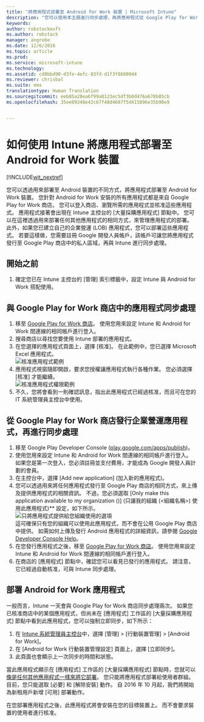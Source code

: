 ```yaml
---
title: "將應用程式部署至 Android for Work 裝置 | Microsoft Intune"
description: "您可以使用本主題進行同步處理，再將應用程式從 Google Play for Work 商店部署至Android for Work 裝置。"
keywords: 
author: robstackmsft
ms.author: robstack
manager: angrobe
ms.date: 12/6/2016
ms.topic: article
ms.prod: 
ms.service: microsoft-intune
ms.technology: 
ms.assetid: cd0bbd90-d3fe-4efc-83fd-d1f3f86800d4
ms.reviewer: chrisbal
ms.suite: ems
translationtype: Human Translation
ms.sourcegitcommit: eeb85a28ea6f99a0123ec5df3b0d476a678b85cb
ms.openlocfilehash: 35ee89248e42c67f48d4607f5d415896e35b90e9


---
```


# <a name="how-to-deploy-apps-to-android-for-work-devices-with-intune"></a>如何使用 Intune 將應用程式部署至 Android for Work 裝置

[!INCLUDE[wit_nextref](../includes/afw_rollout_disclaimer.md)]

您可以透過用來部署至 Android 裝置的不同方式，將應用程式部署至 Android for Work 裝置。 您針對 Android for Work 安裝的所有應用程式都是來自 Google Play for Work 商店。 您可以登入商店、瀏覽所需的應用程式並核准這些應用程式。
應用程式接著會出現在 Intune 主控台的 [大量採購應用程式] 節點中。 您可以在這裡透過用來部署任何其他應用程式的相同方式，來管理應用程式的部署。
此外，如果您已建立自己的企業營運 (LOB) 應用程式，您可以部署這些應用程式。 若要這樣做，您需要註冊 Google 開發人員帳戶，該帳戶可讓您將應用程式發行至 Google Play 商店中的私人區域，再與 Intune 進行同步處理。

## <a name="before-you-start"></a>開始之前

1. 確定您已在 Intune 主控台的 [管理] 索引標籤中，設定 Intune 與 Android for Work 搭配使用。

## <a name="synchronize-an-app-from-the-google-play-for-work-store"></a>與 Google Play for Work 商店中的應用程式同步處理


1. 移至 [Google Play for Work 商店](https://play.google.com/work)。 使用您用來設定 Intune 和 Android for Work 間連線的相同帳戶進行登入。
2. 搜尋商店以尋找您要使用 Intune 部署的應用程式。
3. 在您選擇的應用程式頁面上，選擇 [核准]。 在此範例中，您已選擇 Microsoft Excel 應用程式。<br>
  ![核准應用程式範例](/intune/deploy-use/media/approve.png)
4. 應用程式視窗隨即開啟，要求您授權讓應用程式執行各種作業。 您必須選擇 [核准] 才能繼續。<br>
  ![核准應用程式權限範例](/intune/deploy-use/media/approve-app-permissions.png)
5. 不久，您將會看到一則確認訊息，指出此應用程式已經過核准，而且可在您的 IT 系統管理員主控台中使用。

## <a name="publish-then-synchronize-a-line-of-business-app-from-the-google-play-for-work-store"></a>從 Google Play for Work 商店發行企業營運應用程式，再進行同步處理

1. 移至 Google Play Developer Console ([play.google.com/apps/publish](https://play.google.com/apps/publish))。
2. 使用您用來設定 Intune 和 Android for Work 間連線的相同帳戶進行登入。 如果您是第一次登入，您必須註冊並支付費用，才能成為 Google 開發人員計劃的會員。
3. 在主控台中，選擇 [Add new application] \(加入新的應用程式)。
4. 您可以透過用來將任何應用程式發行至 Google Play 商店的相同方式，來上傳及提供應用程式的相關資訊。 不過，您必須選取 [Only make this application available to my organization (<organization name>)] \(只讓我的組織 (<組織名稱>) 使用此應用程式)** 設定，如下所示。<br>
  ![只將應用程式提供給您組織使用的選項](/intune/deploy-use/media/restrict.png)<br>
這可確保只有您的組織可以使用此應用程式，而不會在公用 Google Play 商店中提供。
如需如何上傳及發行 Android 應用程式的詳細資訊，請參閱 [Google Developer Console Help](https://support.google.com/googleplay/android-developer/answer/113469)。
5. 在您發行應用程式之後，移至 [Google Play for Work 商店](https://play.google.com/work)。 使用您用來設定 Intune 和 Android for Work 間連線的相同帳戶進行登入。
6. 在商店的 [應用程式] 節點中，確認您可以看見已發行的應用程式。 請注意，它已經過自動核准，可與 Intune 同步處理。

## <a name="deploy-an-android-for-work-app"></a>部署 Android for Work 應用程式

一般而言，Intune 一天會與 Google Play for Work 商店同步處理兩次。 如果您已核准商店中的某個應用程式，但尚未在 [應用程式] 工作區的 [大量採購應用程式] 節點中看到此應用程式，您可以強制立即同步，如下所示：

1. 在 [Intune 系統管理員主控台](https://manage.microsoft.com)中，選擇 [管理] > [行動裝置管理] > [Android for Work]。
2. 在 [Android for Work 行動裝置管理設定] 頁面上，選擇 [立即同步]。
3. 此頁面也會顯示上一次同步的時間和狀態。

當此應用程式顯示在 [應用程式] 工作區的 [大量採購應用程式] 節點時，您就可以[像是任何其他應用程式一樣來將它部署](deploy-apps-in-microsoft-intune.md)。 您只能將應用程式部署給使用者群組。 目前，您只能選取 [必要] 和 [解除安裝] 動作。 自 2016 年 10 月起，我們將開始為新租用戶新增 [可用] 部署動作。

在您部署應用程式之後，此應用程式將會安裝在您的目標裝置上。 而不會要求裝置的使用者進行核准。



<!--HONumber=Dec16_HO2-->


